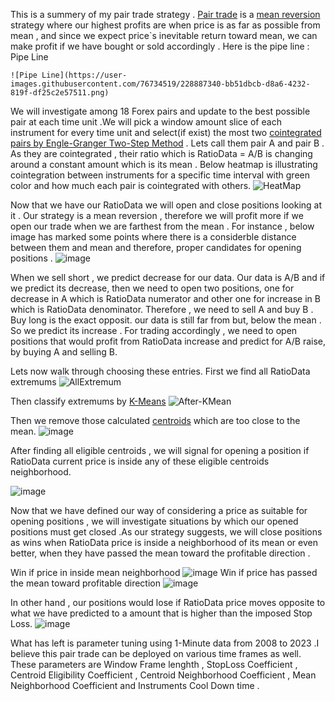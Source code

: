 
This is a summery of my pair trade strategy . [Pair trade](https://en.wikipedia.org/wiki/Pairs_trade) is a [mean reversion](https://en.wikipedia.org/wiki/Mean_reversion_(finance)) strategy where our highest profits are when price is as far as possible from mean , and since we expect price`s inevitable return toward mean, we can make profit if we have bought or sold accordingly . Here is the pipe line :
Pipe Line
```
![Pipe Line](https://user-images.githubusercontent.com/76734519/228887340-bb51dbcb-d8a6-4232-819f-df25c2e57511.png)
```

We will investigate among 18 Forex pairs and update to the best possible pair at each time unit .We will pick a window amount slice of each instrument for every time unit and select(if exist)  the most two [cointegrated pairs by Engle-Granger Two-Step Method](https://corporatefinanceinstitute.com/resources/data-science/cointegration/) . Lets call them pair A and pair B .  As they are cointegrated , their ratio which is RatioData = A/B is changing around a constant amount which is its mean . Below heatmap is illustrating cointegration between instruments for a specific time interval with green color and how much each pair is cointegrated with others.
![HeatMap](https://user-images.githubusercontent.com/76734519/228843179-c1a01357-619f-44c0-bb11-21d2985603b2.png)



Now that we have our RatioData we will open and close positions looking at it . Our strategy is a mean reversion , therefore we will profit more if we open our trade when we are farthest from the mean . For instance , below image has marked some points where there is a considerble distance between them and mean and therefore, proper candidates for opening positions . 
![image](https://user-images.githubusercontent.com/76734519/228869310-ccf78d12-f8c3-4a17-afbb-b07013d16666.png)

When we sell short , we predict decrease for our data. Our data is A/B and if we predict its decrease, then we need to open two positions,  one for decrease in A which is RatioData numerator and other one for increase in B which is RatioData denominator. Therefore , we need to sell A and buy B . Buy long is the exact opposit. our data is still far from but, below the mean . So we predict its increase . For trading accordingly , we need to open positions that would profit from RatioData increase and predict for A/B raise, by buying A and selling B.


Lets now walk through choosing these entries. First we find all RatioData extremums
![AllExtremum](https://user-images.githubusercontent.com/76734519/228848696-7b62408c-10fe-4723-a3d2-575c736100f7.png)

Then classify extremums by [K-Means](https://en.wikipedia.org/wiki/K-means_clustering) 
![After-KMean](https://user-images.githubusercontent.com/76734519/228848755-168d3d82-d71d-486d-8565-dab1225aaecf.png)

Then we remove those calculated [centroids](https://en.wikipedia.org/wiki/Centroid) which are too close to the mean. 
![image](https://user-images.githubusercontent.com/76734519/228866443-6f9e39b7-310a-48b0-bf0f-e779ada91b18.png)

After finding all eligible centroids , we will signal for opening a position if RatioData current price is inside any of these eligible centroids neighborhood.

![image](https://user-images.githubusercontent.com/76734519/228855041-1104a37e-de9e-41d5-8e41-b06d41c6ed6b.png)

Now that we have defined our way of considering a price as suitable for opening positions , we will investigate situations by which our opened positions must get closed .As our strategy suggests, we will close positions as wins when RatioData price is inside a neighborhood of its mean or even better, when they have passed the mean toward the profitable direction .
 
Win if price in inside mean neighborhood
![image](https://user-images.githubusercontent.com/76734519/228862415-76451384-76c7-4353-b597-3cf2f678f724.png)
Win if price has passed the mean toward profitable direction
 ![image](https://user-images.githubusercontent.com/76734519/228867945-2073fbea-b4d5-4f4d-9943-c7cddcbd2cac.png)

In other hand , our positions would lose if RatioData price moves opposite to what we have predicted to a amount that is higher than the imposed Stop Loss. 
 ![image](https://user-images.githubusercontent.com/76734519/228864568-cfb5214f-b9e0-4c61-9275-013426ce55da.png)

What has left is parameter tuning using 1-Minute data from 2008 to 2023 .I believe this pair trade can be deployed on various time frames as well. These parameters are  Window Frame lenghth  , StopLoss Coefficient , Centroid Eligibility Coefficient , Centroid Neighborhood Coefficient , Mean Neighborhood Coefficient and Instruments Cool Down time .
